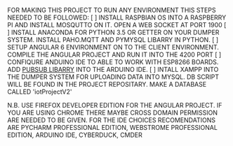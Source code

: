 FOR MAKING THIS PROJECT TO RUN ANY ENVIRONMENT THIS STEPS NEEDED TO BE FOLLOWED:
[ ] INSTALL RASPBIAN OS INTO A RASPBERRY PI AND INSTALL MOSQUTTO ON IT. OPEN A WEB SOCKET AT PORT 1900
[ ] INSTALL ANACONDA FOR PYTHON 3.5 OR GETTER ON YOUR DUMPER SYSTEM. INSTALL PAHO.MQTT AND PYMYSQL LIBARRY IN PYTHON.
[ ] SETUP ANGULAR 6 ENVIRONMENT ON TO THE CLIENT ENVIRONMENT. COMPILE THE ANGULAR PROJECT AND RUN IT INTO THE 4200 PORT
[ ] CONFIQURE ANDUINO IDE TO ABLE TO WORK WITH ESP8266 BOARDS. ADD [PUBSUB LIBARRY](https://github.com/knolleary/pubsubclient) INTO THE ARDUINO IDE.
[ ] INTALL XAMPP INTO THE DUMPER SYSTEM FOR UPLOADING DATA INTO MYSQL. DB SCRIPT WILL BE FOUND IN THE PROJECT REPOSITARY. MAKE A DATABASE CALLED 'iotProjectV2'

N.B.	USE FIREFOX DEVELOPER EDITION FOR THE ANGULAR PROJECT. IF YOU ARE USING CHROME THERE MAYBE CROSS DOMAIN PERMISSION ARE NEEDED TO BE GIVEN.
	FOR THE IDE CHOICES RECOMENDATIONS ARE PYCHARM PROFESSIONAL EDITION, WEBSTROME PROFESSIONAL EDITION, ARDUINO IDE, CYBERDUCK, CMDER
